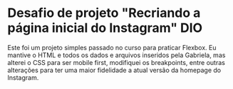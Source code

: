 # Desafio de projeto "Recriando a página inicial do Instagram" DIO

Este foi um projeto simples passado no curso para praticar Flexbox.
Eu mantive o HTML e todos os dados e arquivos inseridos pela Gabriela, mas alterei o CSS para ser mobile first, modifiquei os breakpoints, entre outras alterações para ter uma maior fidelidade a atual versão da homepage do Instagram.
